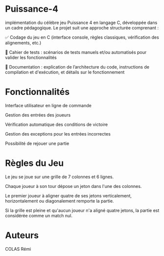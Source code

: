 # Puissance-4
implémentation du célèbre jeu Puissance 4 en langage C, développée dans un cadre pédagogique.
Le projet suit une approche structurée comprenant :

✅ Codage du jeu en C (interface console, règles classiques, vérification des alignements, etc.)

🧪 Cahier de tests : scénarios de tests manuels et/ou automatisés pour valider les fonctionnalités

📄 Documentation : explication de l’architecture du code, instructions de compilation et d'exécution, et détails sur le fonctionnement

# Fonctionnalités

Interface utilisateur en ligne de commande

Gestion des entrées des joueurs

Vérification automatique des conditions de victoire

Gestion des exceptions pour les entrées incorrectes

Possibilité de rejouer une partie

# Règles du Jeu

Le jeu se joue sur une grille de 7 colonnes et 6 lignes.

Chaque joueur à son tour dépose un jeton dans l'une des colonnes.

Le premier joueur à aligner quatre de ses jetons verticalement, horizontalement ou diagonalement remporte la partie.

Si la grille est pleine et qu'aucun joueur n'a aligné quatre jetons, la partie est considérée comme un match nul.

# Auteurs

COLAS Rémi
